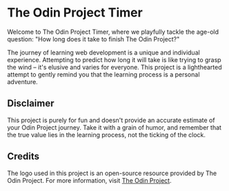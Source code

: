 # The Odin Project Timer
Welcome to The Odin Project Timer, where we playfully tackle the age-old question: "How long does it take to finish The Odin Project?"

The journey of learning web development is a unique and individual experience. Attempting to predict how long it will take is like trying to grasp the wind – it's elusive and varies for everyone. This project is a lighthearted attempt to gently remind you that the learning process is a personal adventure.

## Disclaimer

This project is purely for fun and doesn't provide an accurate estimate of your Odin Project journey. Take it with a grain of humor, and remember that the true value lies in the learning process, not the ticking of the clock.

## Credits

The logo used in this project is an open-source resource provided by The Odin Project. For more information, visit [The Odin Project](https://www.theodinproject.com/).